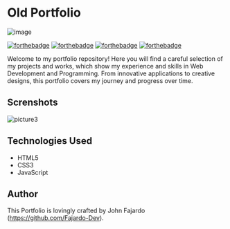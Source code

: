 # Old Portfolio

![image](https://github.com/Fajardo-dev/Portfolio/assets/62899394/62b9d143-d654-4b3a-92b2-17b4e4e8b44d)


[![forthebadge](https://forthebadge.com/images/badges/open-source.svg)](https://forthebadge.com)
[![forthebadge](https://forthebadge.com/images/badges/uses-html.svg)](https://forthebadge.com)
[![forthebadge](https://forthebadge.com/images/badges/uses-css.svg)](https://forthebadge.com)
[![forthebadge](https://forthebadge.com/images/badges/uses-js.svg)](https://forthebadge.com)

Welcome to my portfolio repository! Here you will find a careful selection of my projects and works, which show my experience and skills in Web Development and Programming. From innovative applications to creative designs, this portfolio covers my journey and progress over time.

## Screnshots

![picture3](https://github.com/Fajardo-dev/Portfolio/assets/62899394/7d36c181-6748-47e0-9081-3639416d0498)

## Technologies Used

- HTML5
- CSS3
- JavaScript

## Author

This Portfolio is lovingly crafted by John Fajardo (https://github.com/Fajardo-Dev).

